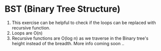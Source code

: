 # BST (Binary Tree Structure)
1. This exercise can be helpful to check if the loops can be replaced with recursive function.
2. Loops are O(n)
3. Recursive functions are O(log n) as we traverse in the Binary tree's height instead of the breadth.
More info coming soon ..
